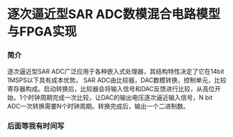# 逐次逼近型SAR ADC数模混合电路模型与FPGA实现
### 简介
逐次逼近型SAR ADC广泛应用于各种嵌入式处理器，其结构特性决定了它在14bit 1MSPS以下具有成本优势。
SAR ADC由比较器，DAC数模转换，控制单元，比较寄存器构成。启动转换后，比较器会将输入信号和DAC反馈进行比较，从高位开始，1个时钟周期完成一次比较，让DAC的输出电压逐次逼近输入信号，N bit ADC一次转换需要N个时钟周期。转换完成后，输出一个二进制数。
### 后面等我有时间写
